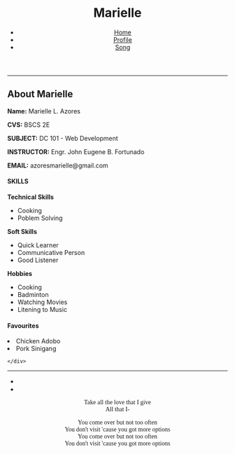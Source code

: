 <!DOCTYPE html>
<html>
    <Head>
        <title>Marielle Azores / Personal Bio</title>
    </Head>
    <body>
        <header>
            <div>
                <h1>Marielle</h1>
            </div>  
            <div>
                <ul>
                    <li><a href="file:///C:/Users/User/Desktop/website/marielleprofilebio.html" target="_self">Home</a></li>
                    <li><a href="https://github.com/elle-29" target="_self">Profile</a></li>
                    <li><a href="file:///C:mriellelazores.html" target="_self">Song</a></li>
                </ul>
            </div>
        </header>
    </body>
</html>
<hr>
<main>
    <div>
        <h2>About Marielle</h2>
        <p><strong>Name:</strong> Marielle L. Azores</p>
        <p><strong>CVS:</strong> BSCS 2E</p>
        <p><strong>SUBJECT:</strong> DC 101 - Web Development</p>
        <p><strong>INSTRUCTOR:</strong> Engr. John Eugene B. Fortunado</p>
        <p><strong>EMAIL:</strong> azoresmarielle@gmail.com</p>
        <h4>SKILLS</h4>
        <p><strong>Technical Skills</strong></p>
            <ul>
                <li>
                    Cooking
                </li>
                <li>
                    Poblem Solving
                </li>
            </ul>
        <P><strong>Soft Skills</strong></P>
            <ul>
                <li>
                    Quick Learner
                </li>
                <li>
                    Communicative Person
                </li>
                <li>
                    Good Listener
                </li>
            </ul>
        <p><strong>Hobbies</strong></p>
            <ul>
                <li>
                    Cooking
                </li>
                <li>
                    Badminton
                </li>
                <li>
                    Watching Movies
                </li>
                <li>
                    Litening to Music
                </li>
            </ul>
            <h4>Favourites</h4>
                <li>
                    Chicken Adobo
                </li>
                <li>
                    Pork Sinigang
                </li>

    </div>
<hr>
</main>
<footer>
    <div>
        <ul>
            <li><a href="https://www.facebook.com/marielle.seroza.7" target="_blank"><img src="https://freepnglogo.com/images/all_img/facebook-circle-logo-png.png" type="image/svg+xml" width="15" height="15"/></a></li>
            <li><a href="https://www.instagram.com/marie_lle10/" target="_blank"><img src="https://img.freepik.com/premium-vector/instagram-logo-vector_768467-330.jpg" type="image/svg=xml"width="15" height="15"/></a></li>
        </ul>
    </div>
</footer>

</html>
    </p>
    <p style="text-align: center; font-family: 'Times New Roman', Times, serif;">
        Take all the love that I give <br>
        All that I- <br>
    </p>
    <p style="text-align: center; font-family: 'Times New Roman', Times, serif;">
        You come over but not too often <br>
        You don't visit 'cause you got more options <br>
        You come over but not too often <br>
        You don't visit 'cause you got more options <br>
    </p>
</body>
</html>
